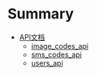 # Summary

* [API文档](README.md)
   * [image_codes_api](image_codes.md)
   * [sms_codes_api](sms_codes.md)
   * [users_api](users.md)

